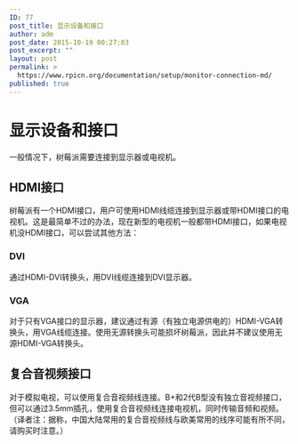 ```yaml
---
ID: 77
post_title: 显示设备和接口
author: adm
post_date: 2015-10-19 00:27:03
post_excerpt: ""
layout: post
permalink: >
  https://www.rpicn.org/documentation/setup/monitor-connection-md/
published: true
---
```

# 显示设备和接口

一般情况下，树莓派需要连接到显示器或电视机。 

## HDMI接口

树莓派有一个HDMI接口，用户可使用HDMI线缆连接到显示器或带HDMI接口的电视机。这是最简单不过的办法，现在新型的电视机一般都带HDMI接口，如果电视机没HDMI接口，可以尝试其他方法： 

### DVI

通过HDMI-DVI转换头，用DVI线缆连接到DVI显示器。 

### VGA

对于只有VGA接口的显示器，建议通过有源（有独立电源供电的）HDMI-VGA转换头，用VGA线缆连接。使用无源转换头可能损坏树莓派，因此并不建议使用无源HDMI-VGA转换头。 

## 复合音视频接口

对于模拟电视，可以使用复合音视频线连接。B+和2代B型没有独立音视频接口，但可以通过3.5mm插孔，使用复合音视频线连接电视机，同时传输音频和视频。（译者注：据称，中国大陆常用的复合音视频线与欧美常用的线序可能有所不同，请购买时注意。）
